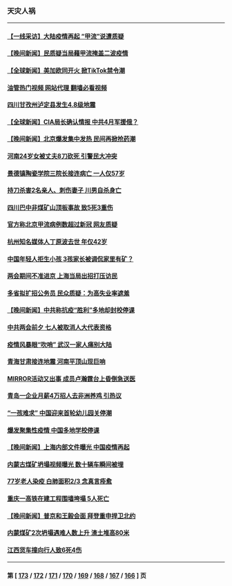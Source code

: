 ### 天灾人祸
---
#### [【一线采访】大陆疫情再起 “甲流”说遭质疑](../../pages/ncid280/n13939923.md?03020045) 
#### [【晚间新闻】民质疑当局藉甲流掩盖二波疫情](../../pages/ncid280/n13940547.md?03020045) 
#### [【全球新闻】美加欧同开火 掀TikTok禁令潮](../../pages/ncid280/n13940153.md?03020045) 
#### [油管热门视频 网站代理 翻墙必看视频](http://138.2.39.72:81/youtube.html?epic-marker?03020045)
#### [四川甘孜州泸定县发生4.8级地震](../../pages/ncid280/n13940087.md?03020045) 
#### [【全球新闻】CIA局长确认情报 中共4月军援俄？](../../pages/ncid280/n13939980.md?03020045) 
#### [【晚间新闻】北京爆发集中发热 民间再掀抢药潮](../../pages/ncid280/n13939979.md?03020045) 
#### [河南24岁女被丈夫8刀砍死 引警民大冲突](../../pages/ncid280/n13939491.md?03020045) 
#### [景德镇陶瓷学院三院长接连病亡 一人仅57岁](../../pages/ncid280/n13939300.md?03020045) 
#### [持刀杀害2名亲人、刺伤妻子 川男自杀身亡](../../pages/ncid280/n13939061.md?03020045) 
#### [四川巴中非煤矿山顶板事故 致5死3重伤](../../pages/ncid280/n13939047.md?03020045) 
#### [官方称北京甲流病例数超过新冠 网友质疑](../../pages/ncid280/n13938663.md?03020045) 
#### [杭州知名媒体人丁原波去世 年仅42岁](../../pages/ncid280/n13938335.md?03020045) 
#### [中国年轻人拒生小孩 3孩家长被调侃家里有矿？](../../pages/ncid280/n13938079.md?03020045) 
#### [两会期间不准进京 上海当局出招打压访民](../../pages/ncid280/n13938228.md?03020045) 
#### [多省拟扩招公务员 民众质疑：为高失业率遮羞](../../pages/ncid280/n13938117.md?03020045) 
#### [【晚间新闻】中共称抗疫“胜利”多地却封校停课](../../pages/ncid280/n13938036.md?03020045) 
#### [中共两会前夕 七人被取消人大代表资格](../../pages/ncid280/n13938011.md?03020045) 
#### [疫情风暴眼“吹哨” 武汉一家人痛别大陆](../../pages/ncid280/n13937906.md?03020045) 
#### [青海甘肃接连地震 河南平顶山现巨响](../../pages/ncid280/n13937890.md?03020045) 
#### [MIRROR活动又出事 成员卢瀚霆台上昏倒急送医](../../pages/ncid280/n13937619.md?03020045) 
#### [青岛一企业月薪4万招人去非洲养鸡 引热议](../../pages/ncid280/n13937354.md?03020045) 
#### [“一孩难求” 中国迎来首轮幼儿园关停潮](../../pages/ncid280/n13937294.md?03020045) 
#### [爆发聚集性疫情 中国多地学校停课](../../pages/ncid280/n13937215.md?03020045) 
#### [【晚间新闻】上海内部文件曝光 中国疫情再起](../../pages/ncid280/n13937216.md?03020045) 
#### [内蒙古煤矿坍塌视频曝光 数十辆车瞬间被埋](../../pages/ncid280/n13936710.md?03020045) 
#### [77岁老人染疫 白肺面积2/3 念真言痊愈](../../pages/ncid280/n13936387.md?03020045) 
#### [重庆一高铁在建工程围墙垮塌 5人死亡](../../pages/ncid280/n13936600.md?03020045) 
#### [【晚间新闻】普京和王毅会面 拜登重申捍卫北约](../../pages/ncid280/n13936355.md?03020045) 
#### [内蒙煤矿2次坍塌遇难人数上升 渣土堆高80米](../../pages/ncid280/n13936131.md?03020045) 
#### [江西货车撞向行人致6死4伤](../../pages/ncid280/n13936109.md?03020045) 

---
#### 第 [ [173](./173.md?03020045) / [172](./172.md?03020045) / [171](./171.md?03020045) / [170](./170.md?03020045) / [169](./169.md?03020045) / [168](./168.md?03020045) / [167](./167.md?03020045) / [166](./166.md?03020045) ] 页
